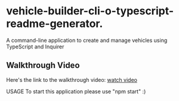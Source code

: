 # vehicle-builder-cli-o-typescript-readme-generator.
A command-line application to create and manage vehicles using TypeScript and Inquirer
## Walkthrough Video

Here's the link to the walkthrough video: [watch video](https://drive.google.com/file/d/10vKZ3GeNOyy5PBtDA__mcjaTa690lf-t/view?usp=sharing)

USAGE
To start this application please use "npm start" :)
